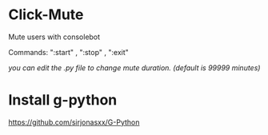 # Click-Mute
Mute users with consolebot 

Commands: ":start" , ":stop" , ":exit"

*you can edit the .py file to change mute duration.   (default is 99999 minutes)*

# Install g-python
https://github.com/sirjonasxx/G-Python
